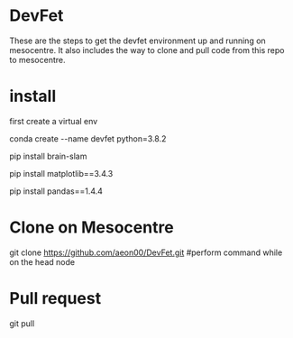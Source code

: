 # DevFet
These are the steps to get the devfet environment up and running on mesocentre. It also includes the way to clone and pull code from this repo to mesocentre.

# install
first create a virtual env

conda create --name devfet python=3.8.2

pip install brain-slam

pip install matplotlib==3.4.3

pip install pandas==1.4.4

# Clone on Mesocentre
 git clone https://github.com/aeon00/DevFet.git #perform command while on the head node

 # Pull request
 git pull


